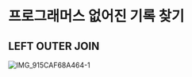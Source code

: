 # 프로그래머스 없어진 기록 찾기
## LEFT OUTER JOIN 

![IMG_915CAF68A464-1](https://user-images.githubusercontent.com/37287788/136023313-1f42aada-55b4-4439-bcc8-d5730f4946eb.jpeg)
